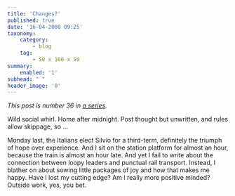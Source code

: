 ```yaml
---
title: 'Changes?'
published: true
date: '16-04-2008 09:25'
taxonomy:
    category:
        - blog
    tag:
        - 50 x 100 x 50
summary:
    enabled: '1'
subhead: " "
header_image: '0'
---
```


_This post is number 36 in [a series](https://jeremycherfas.net/blog/tag:50%20x%20100%20x%2050)._

Wild social whirl. Home after midnight. Post thought but unwritten, and rules allow skippage, so ...

Monday last, the Italians elect Silvio for a third-term, definitely the triumph of hope over experience. And I sit on the station platform for almost an hour, because the train is almost an hour late. And yet I fail to write about the connection between loopy leaders and punctual rail transport. Instead, I blather on about sowing little packages of joy and how that makes me happy. Have I lost my cutting edge? Am I really more positive minded? Outside work, yes, you bet.
